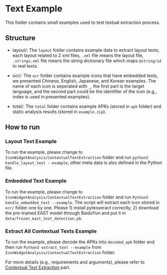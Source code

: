 # Text Example

This folder contains small examples used to test textual extraction process.

## Structure

+ layout/: 
The `layout` folder contains example data to extract layout texts, each layout related to 2 xml files, `.xml` file means the layout file, `.strings.xml` file means the string dictionary file which maps `@string/id` to real texts. 

+ ocr/:
The `ocr` folder contains example icons that have embedded texts, we presented Chinese, English, Japanese, and Korean examples. The name of each icon is seperated with `_`, the first part is the target language, and the second part could be the identifier of the icon (e.g., index is used in presented examples).

+ total/:
The `total` folder contains example APKs (stored in `apk` folder) and static analysis results (stored in `example.zip`).

## How to run

### Layout Text Example

To run the example, please change to `IconWidgetAnalysis/ContextualTextExtraction` folder and run `python3 handle_layout_text --example`, other meta data is also defined in the Python file.

### Embedded Text Example

To run the example, please change to `IconWidgetAnalysis/ContextualTextExtraction` folder and run `Python3 handle_embedded_text --example`. The script will extract each icon stored in `ocr/` folder one by one. Please 1) install pytesseract correctly, 2) download the pre-trained EAST model through BaiduYun and put it in `data/frozen_east_text_detection.pb`.

### Extract All Contextual Texts Example

To run the example, please decode the APKs into `decoded_apk` folder and then run `Python3 extract_text --example` from `IconWidgetAnalysis/ContextualTextExtraction` folder.

For more details (e.g., requirements and arguments), please refer to [Contextual Text Extraction](../IconWidgetAnalysis/ContextualTextExtraction) part.
